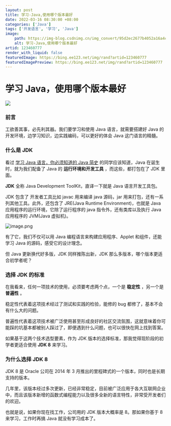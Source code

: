 ```yaml
---
layout: post
title: 学习-Java,使用哪个版本最好
date: 2022-03-16 08:30:00 +08:00
categories: ['Java']
tags: ['开发语言', '学习', 'Java']
image:
    path: https://img-blog.csdnimg.cn/img_convert/95d2ec2677b4052a16a4ce21b72ad918.png?x-oss-process=image/resize,m_fixed,h_150
    alt: 学习-Java,使用哪个版本最好
artid: 123460777
render_with_liquid: false
featuredImage: https://bing.ee123.net/img/rand?artid=123460777
featuredImagePreview: https://bing.ee123.net/img/rand?artid=123460777
---
```


# 学习 Java，使用哪个版本最好

![](https://i-blog.csdnimg.cn/blog_migrate/4fbef5875e7219a9a03acb9bcdeb8420.png)

### 前言

工欲善其事，必先利其器。我们要学习和使用 Java 语言，就需要搭建好 Java 的开发环境，边学习知识，边实践编码，可以更好的体会 Java 这门语言的精髓。

### 什么是 JDK

看过
[学习 Java 语言，你必须知道的 Java 简史](https://www.yuque.com/java4u/java_base/java_his)
的同学应该知道，Java 在诞生时，就为我们配备了 Java 的
**运行环境和开发工具**
，而这些，都打包在了 JDK 里面。

**JDK**
全称 Java Development ToolKit，直译一下就是 Java 语言开发工具包。

JDK 包含了 开发者工具比如 javac 用来编译 java 源码，jar 用来打包，还有一系列其他工具。此外，还包含了 JRE(Java Runtime Environment)，也就是 Java 应用程序的运行环境，它除了运行程序的 java 指令外，还有类库以及执行 Java 应用程序的 JVM(Java 虚拟机)。

![image.png](https://i-blog.csdnimg.cn/blog_migrate/7b80b02a7478efa73d4c5991406eba73.png)

有了它，我们不仅可以用 Java 编程语言来构建应用程序、Applet 和组件，还能学习 Java 的源码，感受它的设计理念。

但 Java 更新换代好多版，JDK 同样推陈出新，JDK 那么多版本，哪个版本更适合初学者呢？

### 选择 JDK 的标准

在我看来，任何一项技术的使用，必须要考虑两个点，一个是
**稳定性**
，另一个是
**普遍性**
。

稳定性代表着这项技术经过了测试和实践的检验，能修的 bug 都修了，基本不会有什么大的问题。

普遍性代表着这项技术被广泛使用甚至形成良好的社区交流氛围，这就意味着你可能踩的坑基本都被别人踩过了，即便遇到什么问题，也可以很快在网上找到答案。

如果基于这两个技术选型要素，作为 JDK 版本的选择标准，那我觉得现阶段的初学者更适合使用
**JDK 8**
来学习。

### 为什么选择 JDK 8

JDK 8 是 Oracle 公司在 2014 年 3 月推出的里程碑式的一个版本，同时也是长期支持的版本。

几年里，该版本经过多次更新，已经非常稳定，目前被广泛应用于各大互联网企业中，而且该版本新增的函数式编程能力以及很多全新的语言特性，非常受开发者们的欢迎。

也就是说，如果你现在找工作，公司用的 JDK 版本大概率是 8。那如果你基于 8 来学习，工作时再搞 Java 就没有学习成本了。